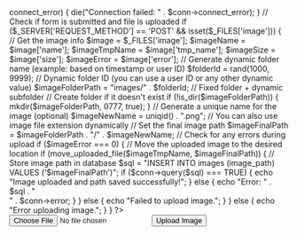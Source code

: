 <?php
// Database connection
$servername = "localhost";
$username = "root";  // Your database username
$password = "";      // Your database password
$dbname = "your_database";  // Your database name

// Create connection
$conn = new mysqli($servername, $username, $password, $dbname);
if ($conn->connect_error) {
    die("Connection failed: " . $conn->connect_error);
}

// Check if form is submitted and file is uploaded
if ($_SERVER['REQUEST_METHOD'] == 'POST' && isset($_FILES['image'])) {
    // Get the image info
    $image = $_FILES['image'];
    $imageName = $image['name'];
    $imageTmpName = $image['tmp_name'];
    $imageSize = $image['size'];
    $imageError = $image['error'];

    // Generate dynamic folder name (example: based on timestamp or user ID)
    $folderId = rand(1000, 9999); // Dynamic folder ID (you can use a user ID or any other dynamic value)
    $imageFolderPath = "images/" . $folderId; // Fixed folder + dynamic subfolder

    // Create folder if it doesn't exist
    if (!is_dir($imageFolderPath)) {
        mkdir($imageFolderPath, 0777, true);
    }

    // Generate a unique name for the image (optional)
    $imageNewName = uniqid() . ".png"; // You can also use image file extension dynamically

    // Set the final image path
    $imageFinalPath = $imageFolderPath . "/" . $imageNewName;

    // Check for any errors during upload
    if ($imageError === 0) {
        // Move the uploaded image to the desired location
        if (move_uploaded_file($imageTmpName, $imageFinalPath)) {
            // Store image path in database
            $sql = "INSERT INTO images (image_path) VALUES ('$imageFinalPath')";
            if ($conn->query($sql) === TRUE) {
                echo "Image uploaded and path saved successfully!";
            } else {
                echo "Error: " . $sql . "<br>" . $conn->error;
            }
        } else {
            echo "Failed to upload image.";
        }
    } else {
        echo "Error uploading image.";
    }
}
?>

<!-- HTML Form for Image Upload -->
<form action="" method="POST" enctype="multipart/form-data">
    <input type="file" name="image" required>
    <button type="submit">Upload Image</button>
</form>
